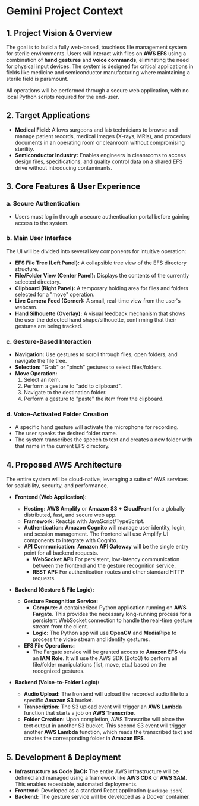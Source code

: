 # Gemini Project Context

## 1. Project Vision & Overview

The goal is to build a fully web-based, touchless file management system for sterile environments. Users will interact with files on **AWS EFS** using a combination of **hand gestures** and **voice commands**, eliminating the need for physical input devices. The system is designed for critical applications in fields like medicine and semiconductor manufacturing where maintaining a sterile field is paramount.

All operations will be performed through a secure web application, with no local Python scripts required for the end-user.

## 2. Target Applications

*   **Medical Field:** Allows surgeons and lab technicians to browse and manage patient records, medical images (X-rays, MRIs), and procedural documents in an operating room or cleanroom without compromising sterility.
*   **Semiconductor Industry:** Enables engineers in cleanrooms to access design files, specifications, and quality control data on a shared EFS drive without introducing contaminants.

## 3. Core Features & User Experience

### a. Secure Authentication
*   Users must log in through a secure authentication portal before gaining access to the system.

### b. Main User Interface
The UI will be divided into several key components for intuitive operation:
*   **EFS File Tree (Left Panel):** A collapsible tree view of the EFS directory structure.
*   **File/Folder View (Center Panel):** Displays the contents of the currently selected directory.
*   **Clipboard (Right Panel):** A temporary holding area for files and folders selected for a "move" operation.
*   **Live Camera Feed (Corner):** A small, real-time view from the user's webcam.
*   **Hand Silhouette (Overlay):** A visual feedback mechanism that shows the user the detected hand shape/silhouette, confirming that their gestures are being tracked.

### c. Gesture-Based Interaction
*   **Navigation:** Use gestures to scroll through files, open folders, and navigate the file tree.
*   **Selection:** "Grab" or "pinch" gestures to select files/folders.
*   **Move Operation:**
    1.  Select an item.
    2.  Perform a gesture to "add to clipboard".
    3.  Navigate to the destination folder.
    4.  Perform a gesture to "paste" the item from the clipboard.

### d. Voice-Activated Folder Creation
*   A specific hand gesture will activate the microphone for recording.
*   The user speaks the desired folder name.
*   The system transcribes the speech to text and creates a new folder with that name in the current EFS directory.

## 4. Proposed AWS Architecture

The entire system will be cloud-native, leveraging a suite of AWS services for scalability, security, and performance.

*   **Frontend (Web Application):**
    *   **Hosting:** **AWS Amplify** or **Amazon S3 + CloudFront** for a globally distributed, fast, and secure web app.
    *   **Framework:** React.js with JavaScript/TypeScript.
    *   **Authentication:** **Amazon Cognito** will manage user identity, login, and session management. The frontend will use Amplify UI components to integrate with Cognito.
    *   **API Communication:** **Amazon API Gateway** will be the single entry point for all backend requests.
        *   **WebSocket API:** For persistent, low-latency communication between the frontend and the gesture recognition service.
        *   **REST API:** For authentication routes and other standard HTTP requests.

*   **Backend (Gesture & File Logic):**
    *   **Gesture Recognition Service:**
        *   **Compute:** A containerized Python application running on **AWS Fargate**. This provides the necessary long-running process for a persistent WebSocket connection to handle the real-time gesture stream from the client.
        *   **Logic:** The Python app will use **OpenCV** and **MediaPipe** to process the video stream and identify gestures.
    *   **EFS File Operations:**
        *   The Fargate service will be granted access to **Amazon EFS** via an **IAM Role**. It will use the AWS SDK (Boto3) to perform all file/folder manipulations (list, move, etc.) based on the recognized gestures.

*   **Backend (Voice-to-Folder Logic):**
    *   **Audio Upload:** The frontend will upload the recorded audio file to a specific **Amazon S3** bucket.
    *   **Transcription:** The S3 upload event will trigger an **AWS Lambda** function that starts a job on **AWS Transcribe**.
    *   **Folder Creation:** Upon completion, AWS Transcribe will place the text output in another S3 bucket. This second S3 event will trigger another **AWS Lambda** function, which reads the transcribed text and creates the corresponding folder in **Amazon EFS**.

## 5. Development & Deployment

*   **Infrastructure as Code (IaC):** The entire AWS infrastructure will be defined and managed using a framework like **AWS CDK** or **AWS SAM**. This enables repeatable, automated deployments.
*   **Frontend:** Developed as a standard React application (`package.json`).
*   **Backend:** The gesture service will be developed as a Docker container.